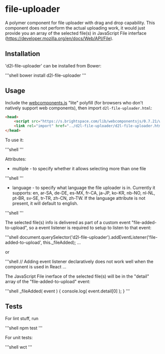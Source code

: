 # file-uploader
A polymer component for file uploader with drag and drop capability. This component does not perform the actual uploading work, it would just provide you an array of the selected file(s) in JavaScript File interface (https://developer.mozilla.org/en/docs/Web/API/File). 

## Installation
'd2l-file-uploader' can be installed from Bower:

'''shell
bower install d2l-file-uploader
'''

## Usage

Include the [webcomponents.js](http://webcomponents.org/polyfills/) "lite" polyfill (for browsers who don't natively support web components), then import `d2l-file-uploader.html`:

```html
<head>
	<script src="https://s.brightspace.com/lib/webcomponentsjs/0.7.21/webcomponents-lite.min.js"></script>
    <link rel="import" href="../d2l-file-uploader/d2l-file-uploader.html">
</head>
```

To use it:

'''shell
<d2l-file-uploader></d2l-file-uploader>
'''

Attributes:
* multiple - to specify whether it allows selecting more than one file

'''shell
<d2l-file-uploader multiple></d2l-file-uploader>
'''

* language - to specify what language the file uploader is in. Currently it supports: en, ar-SA, de-DE, es-MX, fr-CA, ja-JP, ko-KR, nb-NO, nl-NL, pt-BR, sv-SE, tr-TR, zh-CN, zh-TW. If the language attribute is not present, it will default to english. 

'''shell
<d2l-file-uploader language='fr-CA'></d2l-file-uploader>
'''

The selected file(s) info is delivered as part of a custom event "file-added-to-upload", so a event listener is required to setup to listen to that event:

'''shell
document.querySelector('d2l-file-uploader').addEventListener('file-added-to-upload', this._fileAdded);
...

or 

'''shell
// Adding event listener declaratively does not work well when the component is used in React
<d2l-file-uploader on-file-added-to-upload="_fileAdded"></d2l-file-uploader>
...

The JavaScript File inerface of the selected file(s) will be in the "detail" array of the "file-added-to-upload" event:

'''shell
_fileAdded( event ) {
	console.log( event.detail[0] );
} 
'''

## Tests

For lint stuff, run

'''shell
npm test
'''


For unit tests:

'''shell
wct
'''